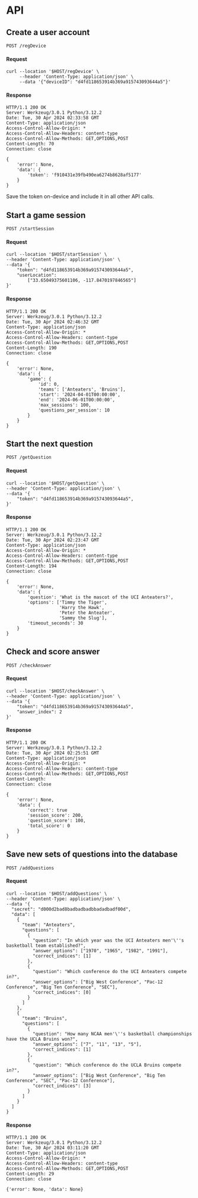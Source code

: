 # API
## Create a user account
`POST /regDevice`
#### Request
    curl --location '$HOST/regDevice' \
         --header 'Content-Type: application/json' \
         --data '{"deviceID": "d4fd118653914b369a915743093644a5"}'
#### Response
    HTTP/1.1 200 OK
    Server: Werkzeug/3.0.1 Python/3.12.2
    Date: Tue, 30 Apr 2024 02:33:58 GMT
    Content-Type: application/json
    Access-Control-Allow-Origin: *
    Access-Control-Allow-Headers: content-type
    Access-Control-Allow-Methods: GET,OPTIONS,POST
    Content-Length: 70
    Connection: close
     
    {
        'error': None, 
        'data': {
            'token': 'f910431e39fb490ea6274b8628af5177'
        }
    }
Save the token on-device and include it in all other API calls.

## Start a game session
`POST /startSession`
#### Request
    curl --location '$HOST/startSession' \
    --header 'Content-Type: application/json' \
    --data '{
        "token": "d4fd118653914b369a915743093644a5",
        "userLocation":
            ["33.65049375601106, -117.8470197846565"]
    }'
#### Response
 
    HTTP/1.1 200 OK
    Server: Werkzeug/3.0.1 Python/3.12.2
    Date: Tue, 30 Apr 2024 02:46:32 GMT
    Content-Type: application/json
    Access-Control-Allow-Origin: *
    Access-Control-Allow-Headers: content-type
    Access-Control-Allow-Methods: GET,OPTIONS,POST
    Content-Length: 190
    Connection: close
     
    {
        'error': None,
        'data': {
            'game': {
                'id': 0,
                'teams': ['Anteaters', 'Bruins'],
                'start': '2024-04-01T00:00:00', 
                'end': '2024-06-01T00:00:00',
                'max_sessions': 100,
                'questions_per_session': 10
            }
        }
    }

## Start the next question
`POST /getQuestion`
#### Request
    curl --location '$HOST/getQuestion' \
    --header 'Content-Type: application/json' \
    --data '{
        "token": "d4fd118653914b369a915743093644a5",
    }'
#### Response
    HTTP/1.1 200 OK
    Server: Werkzeug/3.0.1 Python/3.12.2
    Date: Tue, 30 Apr 2024 02:23:47 GMT
    Content-Type: application/json
    Access-Control-Allow-Origin: *
    Access-Control-Allow-Headers: content-type
    Access-Control-Allow-Methods: GET,OPTIONS,POST
    Content-Length: 194
    Connection: close
     
    {
        'error': None,
        'data': {
            'question': 'What is the mascot of the UCI Anteaters?',
            'options': ['Timmy the Tiger',
                        'Harry the Hawk',
                        'Peter the Anteater',
                        'Sammy the Slug'],
            'timeout_seconds': 30
        }
    }

## Check and score answer
`POST /checkAnswer`
#### Request
    curl --location '$HOST/checkAnswer' \
    --header 'Content-Type: application/json' \
    --data '{
        "token": "d4fd118653914b369a915743093644a5",
        "answer_index": 2
    }'
#### Response
    HTTP/1.1 200 OK
    Server: Werkzeug/3.0.1 Python/3.12.2
    Date: Tue, 30 Apr 2024 02:25:51 GMT
    Content-Type: application/json
    Access-Control-Allow-Origin: *
    Access-Control-Allow-Headers: content-type
    Access-Control-Allow-Methods: GET,OPTIONS,POST
    Content-Length: 
    Connection: close
     
    {
        'error': None,
        'data': {
            'correct': true
            'session_score': 200,
            'question_score': 100,
            'total_score': 0
        }
    }

## Save new sets of questions into the database
`POST /addQuestions`
#### Request
    curl --location '$HOST/addQuestions' \
    --header 'Content-Type: application/json' \
    --data '{
      "secret": "d000d2bad8badbadbadbbadadbadf00d",
      "data": [
        {
          "team": "Anteaters",
          "questions": [
            {
              "question": "In which year was the UCI Anteaters men'\''s basketball team established?",
              "answer_options": ["1970", "1965", "1982", "1991"],
              "correct_indices": [1]
            },
            {
              "question": "Which conference do the UCI Anteaters compete in?",
              "answer_options": ["Big West Conference", "Pac-12 Conference", "Big Ten Conference", "SEC"],
              "correct_indices": [0]
            }
          ]
        },
        {
          "team": "Bruins",
          "questions": [
            {
              "question": "How many NCAA men'\''s basketball championships have the UCLA Bruins won?",
              "answer_options": ["7", "11", "13", "5"],
              "correct_indices": [1]
            },
            {
              "question": "Which conference do the UCLA Bruins compete in?",
              "answer_options": ["Big West Conference", "Big Ten Conference", "SEC", "Pac-12 Conference"],
              "correct_indices": [3]
            }
          ]
        }
      ]
    }
#### Response
    HTTP/1.1 200 OK
    Server: Werkzeug/3.0.1 Python/3.12.2
    Date: Tue, 30 Apr 2024 03:11:20 GMT
    Content-Type: application/json
    Access-Control-Allow-Origin: *
    Access-Control-Allow-Headers: content-type
    Access-Control-Allow-Methods: GET,OPTIONS,POST
    Content-Length: 29
    Connection: close
     
    {'error': None, 'data': None}